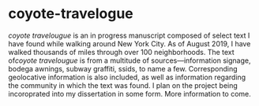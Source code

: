 # coyote-travelogue

<i>coyote travelougue</i> is an in progress manuscript composed of select text I have found while walking around New York City. 
As of August 2019, I have walked thousands of miles through over 100 neighborhoods. The text of<i>coyote travelougue</i> is from a multitude of sources—information signage, bodega awnings, subway graffiti, ssids, to name a few. Corresponding
geolocative information is also included, as well as information regarding the community in which the text was found. I plan on
the project being incoroprated into my dissertation in some form. More information to come. 
